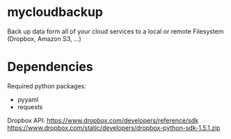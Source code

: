 mycloudbackup
=============

Back up data form all of your cloud services to a local or remote Filesystem (Dropbox, Amazon S3, ...)


Dependencies
============

Required python packages:

* pyyaml
* requests

Dropbox API:
https://www.dropbox.com/developers/reference/sdk
https://www.dropbox.com/static/developers/dropbox-python-sdk-1.5.1.zip
